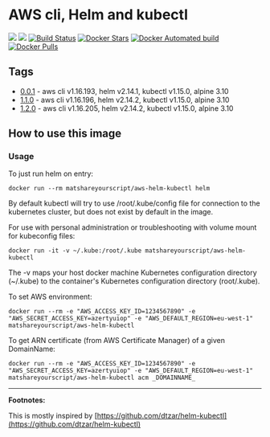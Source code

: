 # AWS cli, Helm and kubectl

[![](https://images.microbadger.com/badges/image/matshareyourscript/aws-helm-kubectl.svg)](https://microbadger.com/images/matshareyourscript/aws-helm-kubectl "Get your own image badge on microbadger.com")
[![](https://images.microbadger.com/badges/version/matshareyourscript/aws-helm-kubectl.svg)](https://microbadger.com/images/matshareyourscript/aws-helm-kubectl "Get your own version badge on microbadger.com")
[![Build Status](https://travis-ci.org/mat-shareyourscript/aws-helm-kubectl.svg?branch=master)](https://travis-ci.org/mat-shareyourscript/aws-helm-kubectl)
[![Docker Stars](https://img.shields.io/docker/stars/matshareyourscript/aws-helm-kubectl.svg?style=flat)](https://hub.docker.com/r/matshareyourscript/aws-helm-kubectl/)
[![Docker Automated build](https://img.shields.io/docker/automated/matshareyourscript/aws-helm-kubectl.svg?style=flat)]()
[![Docker Pulls](https://img.shields.io/docker/pulls/matshareyourscript/aws-helm-kubectl.svg)]()

## Tags

* [0.0.1](http://github.com/mat-shareyourscript/aws-helm-kubetcl/releases/tag/1.0.0) - aws cli v1.16.193, helm v2.14.1, kubectl v1.15.0, alpine 3.10
* [1.1.0](http://github.com/mat-shareyourscript/aws-helm-kubetcl/releases/tag/1.1.0) - aws cli v1.16.196, helm v2.14.2, kubectl v1.15.0, alpine 3.10
* [1.2.0](http://github.com/mat-shareyourscript/aws-helm-kubetcl/releases/tag/1.2.0) - aws cli v1.16.205, helm v2.14.2, kubectl v1.15.0, alpine 3.10

## How to use this image

### Usage

To just run helm on entry:
```
docker run --rm matshareyourscript/aws-helm-kubectl helm
```
By default kubectl will try to use /root/.kube/config file for connection to the kubernetes cluster, but does not exist by default in the image.

For use with personal administration or troubleshooting with volume mount for kubeconfig files:
```
docker run -it -v ~/.kube:/root/.kube matshareyourscript/aws-helm-kubectl
```
The -v maps your host docker machine Kubernetes configuration directory (~/.kube) to the container's Kubernetes configuration directory (root/.kube).

To set AWS environment:
```
docker run --rm -e "AWS_ACCESS_KEY_ID=1234567890" -e "AWS_SECRET_ACCESS_KEY=azertyuiop" -e "AWS_DEFAULT_REGION=eu-west-1" matshareyourscript/aws-helm-kubectl
```

To get ARN certificate (from AWS Certificate Manager) of a given DomainName:
```
docker run --rm -e "AWS_ACCESS_KEY_ID=1234567890" -e "AWS_SECRET_ACCESS_KEY=azertyuiop" -e "AWS_DEFAULT_REGION=eu-west-1" matshareyourscript/aws-helm-kubectl acm _DOMAINNAME_
```


-----------

**Footnotes:**

This is mostly inspired by [https://github.com/dtzar/helm-kubectl](https://github.com/dtzar/helm-kubectl)
